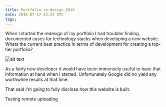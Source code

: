 ```yaml
---
title: Portfolio re-design 2016
date: 2016-07-17 13:21 UTC
tags:
---
```


When I started the redesign of my portfolio I had troubles finding documented cases for technology stacks when developing a new website. Whats the current best practice in terms of development for creating a top-tier portfolio?

![alt text](images/thepoetryhour/search.jpg)

As a fairly new developer it would have been immensely useful to have that information at hand when I started. Unfortunately Google did no yield any worthwhile results at that time.

That said I'm going to fully disclose how this website is built.

Testing remote uploading